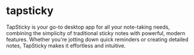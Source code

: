 # tapsticky
TapSticky is your go-to desktop app for all your note-taking needs, combining the simplicity of traditional sticky notes with powerful, modern features. Whether you're jotting down quick reminders or creating detailed notes, TapSticky makes it effortless and intuitive.
